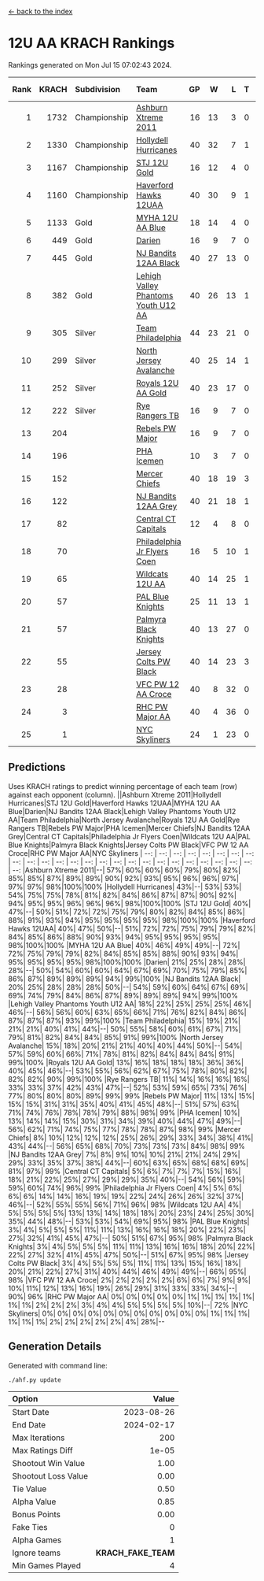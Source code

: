 [<- back to the index](readme.md)
# 12U AA KRACH Rankings
Rankings generated on Mon Jul 15 07:02:43 2024.

Rank|KRACH|Subdivision|Team|GP|W|L|T|OTW|OTL|SoS|Exp Wins|Win Diff
---:|---:|:---|:---|---:|---:|---:|---:|---:|---:|---:|---:|---:
1|1732|Championship|[Ashburn Xtreme 2011](https://gamesheetstats.com/seasons/3659/teams/141121/schedule)|16|13|3|0|1|0|475|13.8|-0.0
2|1330|Championship|[Hollydell Hurricanes](https://gamesheetstats.com/seasons/3659/teams/141133/schedule)|40|32|7|1|4|0|408|33.3|-0.0
3|1167|Championship|[STJ 12U Gold](https://gamesheetstats.com/seasons/3659/teams/141122/schedule)|16|12|4|0|1|0|493|12.8|-0.0
4|1160|Championship|[Haverford Hawks 12UAA](https://gamesheetstats.com/seasons/3659/teams/141127/schedule)|40|30|9|1|2|3|490|31.3|-0.0
5|1133|Gold|[MYHA 12U AA Blue](https://gamesheetstats.com/seasons/3659/teams/141123/schedule)|18|14|4|0|1|1|397|14.8|-0.0
6|449|Gold|[Darien](https://gamesheetstats.com/seasons/3659/teams/141125/schedule)|16|9|7|0|1|1|491|9.9|0.0
7|445|Gold|[NJ Bandits 12AA Black](https://gamesheetstats.com/seasons/3659/teams/141126/schedule)|40|27|13|0|0|2|382|27.9|0.0
8|382|Gold|[Lehigh Valley Phantoms Youth U12 AA](https://gamesheetstats.com/seasons/3659/teams/141129/schedule)|40|26|13|1|0|1|371|27.3|-0.0
9|305|Silver|[Team Philadelphia](https://gamesheetstats.com/seasons/3659/teams/141128/schedule)|44|23|21|0|3|4|525|23.8|-0.0
10|299|Silver|[North Jersey Avalanche](https://gamesheetstats.com/seasons/3659/teams/141137/schedule)|40|25|14|1|2|2|259|26.4|0.0
11|252|Silver|[Royals 12U AA Gold](https://gamesheetstats.com/seasons/3659/teams/141142/schedule)|40|23|17|0|3|1|366|23.9|0.0
12|222|Silver|[Rye Rangers TB](https://gamesheetstats.com/seasons/3659/teams/141140/schedule)|16|9|7|0|1|1|244|9.9|0.0
13|204||[Rebels PW Major](https://gamesheetstats.com/seasons/3659/teams/141138/schedule)|16|9|7|0|1|0|203|9.9|0.0
14|196||[PHA Icemen](https://gamesheetstats.com/seasons/3659/teams/141145/schedule)|10|3|7|0|0|0|701|3.8|-0.0
15|152||[Mercer Chiefs](https://gamesheetstats.com/seasons/3659/teams/141135/schedule)|40|18|19|3|3|3|335|20.4|0.0
16|122||[NJ Bandits 12AA Grey](https://gamesheetstats.com/seasons/3659/teams/141134/schedule)|40|21|18|1|2|2|218|22.4|0.0
17|82||[Central CT Capitals](https://gamesheetstats.com/seasons/3659/teams/141124/schedule)|12|4|8|0|0|2|343|4.9|0.0
18|70||[Philadelphia Jr Flyers Coen](https://gamesheetstats.com/seasons/3659/teams/141143/schedule)|16|5|10|1|0|0|391|6.4|0.0
19|65||[Wildcats 12U AA](https://gamesheetstats.com/seasons/3659/teams/141136/schedule)|40|14|25|1|0|0|307|15.4|0.0
20|57||[PAL Blue Knights](https://gamesheetstats.com/seasons/3659/teams/141139/schedule)|25|11|13|1|0|1|136|12.4|0.0
21|57||[Palmyra Black Knights](https://gamesheetstats.com/seasons/3659/teams/141130/schedule)|40|13|27|0|2|1|449|13.9|0.0
22|55||[Jersey Colts PW Black](https://gamesheetstats.com/seasons/3659/teams/141141/schedule)|40|14|23|3|1|1|195|16.4|0.0
23|28||[VFC PW 12 AA Croce](https://gamesheetstats.com/seasons/3659/teams/141131/schedule)|40|8|32|0|1|2|513|8.9|0.0
24|3||[RHC PW Major AA](https://gamesheetstats.com/seasons/3659/teams/141132/schedule)|40|4|36|0|0|1|225|4.9|0.0
25|1||[NYC Skyliners](https://gamesheetstats.com/seasons/3659/teams/141144/schedule)|24|1|23|0|0|0|116|1.9|0.0

## Predictions
Uses KRACH ratings to predict winning percentage of each team (row) against each opponent (column).
||Ashburn Xtreme 2011|Hollydell Hurricanes|STJ 12U Gold|Haverford Hawks 12UAA|MYHA 12U AA Blue|Darien|NJ Bandits 12AA Black|Lehigh Valley Phantoms Youth U12 AA|Team Philadelphia|North Jersey Avalanche|Royals 12U AA Gold|Rye Rangers TB|Rebels PW Major|PHA Icemen|Mercer Chiefs|NJ Bandits 12AA Grey|Central CT Capitals|Philadelphia Jr Flyers Coen|Wildcats 12U AA|PAL Blue Knights|Palmyra Black Knights|Jersey Colts PW Black|VFC PW 12 AA Croce|RHC PW Major AA|NYC Skyliners
| --: | --: | --: | --: | --: | --: | --: | --: | --: | --: | --: | --: | --: | --: | --: | --: | --: | --: | --: | --: | --: | --: | --: | --: | --: | --: 
|Ashburn Xtreme 2011|--| 57%| 60%| 60%| 60%| 79%| 80%| 82%| 85%| 85%| 87%| 89%| 89%| 90%| 92%| 93%| 95%| 96%| 96%| 97%| 97%| 97%| 98%|100%|100%
|Hollydell Hurricanes| 43%|--| 53%| 53%| 54%| 75%| 75%| 78%| 81%| 82%| 84%| 86%| 87%| 87%| 90%| 92%| 94%| 95%| 95%| 96%| 96%| 96%| 98%|100%|100%
|STJ 12U Gold| 40%| 47%|--| 50%| 51%| 72%| 72%| 75%| 79%| 80%| 82%| 84%| 85%| 86%| 88%| 91%| 93%| 94%| 95%| 95%| 95%| 95%| 98%|100%|100%
|Haverford Hawks 12UAA| 40%| 47%| 50%|--| 51%| 72%| 72%| 75%| 79%| 79%| 82%| 84%| 85%| 86%| 88%| 90%| 93%| 94%| 95%| 95%| 95%| 95%| 98%|100%|100%
|MYHA 12U AA Blue| 40%| 46%| 49%| 49%|--| 72%| 72%| 75%| 79%| 79%| 82%| 84%| 85%| 85%| 88%| 90%| 93%| 94%| 95%| 95%| 95%| 95%| 98%|100%|100%
|Darien| 21%| 25%| 28%| 28%| 28%|--| 50%| 54%| 60%| 60%| 64%| 67%| 69%| 70%| 75%| 79%| 85%| 86%| 87%| 89%| 89%| 89%| 94%| 99%|100%
|NJ Bandits 12AA Black| 20%| 25%| 28%| 28%| 28%| 50%|--| 54%| 59%| 60%| 64%| 67%| 69%| 69%| 74%| 79%| 84%| 86%| 87%| 89%| 89%| 89%| 94%| 99%|100%
|Lehigh Valley Phantoms Youth U12 AA| 18%| 22%| 25%| 25%| 25%| 46%| 46%|--| 56%| 56%| 60%| 63%| 65%| 66%| 71%| 76%| 82%| 84%| 86%| 87%| 87%| 87%| 93%| 99%|100%
|Team Philadelphia| 15%| 19%| 21%| 21%| 21%| 40%| 41%| 44%|--| 50%| 55%| 58%| 60%| 61%| 67%| 71%| 79%| 81%| 82%| 84%| 84%| 85%| 91%| 99%|100%
|North Jersey Avalanche| 15%| 18%| 20%| 21%| 21%| 40%| 40%| 44%| 50%|--| 54%| 57%| 59%| 60%| 66%| 71%| 78%| 81%| 82%| 84%| 84%| 84%| 91%| 99%|100%
|Royals 12U AA Gold| 13%| 16%| 18%| 18%| 18%| 36%| 36%| 40%| 45%| 46%|--| 53%| 55%| 56%| 62%| 67%| 75%| 78%| 80%| 82%| 82%| 82%| 90%| 99%|100%
|Rye Rangers TB| 11%| 14%| 16%| 16%| 16%| 33%| 33%| 37%| 42%| 43%| 47%|--| 52%| 53%| 59%| 65%| 73%| 76%| 77%| 80%| 80%| 80%| 89%| 99%| 99%
|Rebels PW Major| 11%| 13%| 15%| 15%| 15%| 31%| 31%| 35%| 40%| 41%| 45%| 48%|--| 51%| 57%| 63%| 71%| 74%| 76%| 78%| 78%| 79%| 88%| 98%| 99%
|PHA Icemen| 10%| 13%| 14%| 14%| 15%| 30%| 31%| 34%| 39%| 40%| 44%| 47%| 49%|--| 56%| 62%| 71%| 74%| 75%| 77%| 78%| 78%| 87%| 98%| 99%
|Mercer Chiefs|  8%| 10%| 12%| 12%| 12%| 25%| 26%| 29%| 33%| 34%| 38%| 41%| 43%| 44%|--| 56%| 65%| 68%| 70%| 73%| 73%| 73%| 84%| 98%| 99%
|NJ Bandits 12AA Grey|  7%|  8%|  9%| 10%| 10%| 21%| 21%| 24%| 29%| 29%| 33%| 35%| 37%| 38%| 44%|--| 60%| 63%| 65%| 68%| 68%| 69%| 81%| 97%| 99%
|Central CT Capitals|  5%|  6%|  7%|  7%|  7%| 15%| 16%| 18%| 21%| 22%| 25%| 27%| 29%| 29%| 35%| 40%|--| 54%| 56%| 59%| 59%| 60%| 74%| 96%| 99%
|Philadelphia Jr Flyers Coen|  4%|  5%|  6%|  6%|  6%| 14%| 14%| 16%| 19%| 19%| 22%| 24%| 26%| 26%| 32%| 37%| 46%|--| 52%| 55%| 55%| 56%| 71%| 96%| 98%
|Wildcats 12U AA|  4%|  5%|  5%|  5%|  5%| 13%| 13%| 14%| 18%| 18%| 20%| 23%| 24%| 25%| 30%| 35%| 44%| 48%|--| 53%| 53%| 54%| 69%| 95%| 98%
|PAL Blue Knights|  3%|  4%|  5%|  5%|  5%| 11%| 11%| 13%| 16%| 16%| 18%| 20%| 22%| 23%| 27%| 32%| 41%| 45%| 47%|--| 50%| 51%| 67%| 95%| 98%
|Palmyra Black Knights|  3%|  4%|  5%|  5%|  5%| 11%| 11%| 13%| 16%| 16%| 18%| 20%| 22%| 22%| 27%| 32%| 41%| 45%| 47%| 50%|--| 51%| 67%| 95%| 98%
|Jersey Colts PW Black|  3%|  4%|  5%|  5%|  5%| 11%| 11%| 13%| 15%| 16%| 18%| 20%| 21%| 22%| 27%| 31%| 40%| 44%| 46%| 49%| 49%|--| 66%| 95%| 98%
|VFC PW 12 AA Croce|  2%|  2%|  2%|  2%|  2%|  6%|  6%|  7%|  9%|  9%| 10%| 11%| 12%| 13%| 16%| 19%| 26%| 29%| 31%| 33%| 33%| 34%|--| 90%| 96%
|RHC PW Major AA|  0%|  0%|  0%|  0%|  0%|  1%|  1%|  1%|  1%|  1%|  1%|  1%|  2%|  2%|  2%|  3%|  4%|  4%|  5%|  5%|  5%|  5%| 10%|--| 72%
|NYC Skyliners|  0%|  0%|  0%|  0%|  0%|  0%|  0%|  0%|  0%|  0%|  0%|  1%|  1%|  1%|  1%|  1%|  1%|  2%|  2%|  2%|  2%|  2%|  4%| 28%|--

## Generation Details

Generated with command line:
```
./ahf.py update
```

| Option | Value |
| :----- | ----: |
| Start Date | 2023-08-26 |
| End Date | 2024-02-17 |
| Max Iterations | 200 |
| Max Ratings Diff | 1e-05 |
| Shootout Win Value | 1.00 |
| Shootout Loss Value | 0.00 |
| Tie Value | 0.50 |
| Alpha Value | 0.85 |
| Bonus Points | 0.00 |
| Fake Ties | 0 |
| Alpha Games | 1 |
| Ignore teams | __KRACH_FAKE_TEAM__ |
| Min Games Played | 4 |

